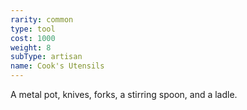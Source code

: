```yaml
---
rarity: common
type: tool
cost: 1000
weight: 8
subType: artisan
name: Cook's Utensils
---
```

A metal pot, knives, forks, a stirring spoon, and a ladle.
